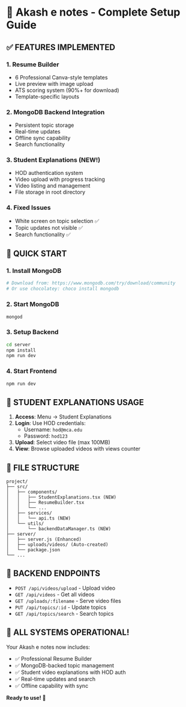 # 🎉 Akash e notes - Complete Setup Guide

## ✅ FEATURES IMPLEMENTED

### 1. **Resume Builder** 
- 6 Professional Canva-style templates
- Live preview with image upload
- ATS scoring system (90%+ for download)
- Template-specific layouts

### 2. **MongoDB Backend Integration**
- Persistent topic storage
- Real-time updates
- Offline sync capability
- Search functionality

### 3. **Student Explanations (NEW!)**
- HOD authentication system
- Video upload with progress tracking
- Video listing and management
- File storage in root directory

### 4. **Fixed Issues**
- White screen on topic selection ✅
- Topic updates not visible ✅
- Search functionality ✅

## 🚀 QUICK START

### 1. Install MongoDB
```bash
# Download from: https://www.mongodb.com/try/download/community
# Or use chocolatey: choco install mongodb
```

### 2. Start MongoDB
```bash
mongod
```

### 3. Setup Backend
```bash
cd server
npm install
npm run dev
```

### 4. Start Frontend
```bash
npm run dev
```

## 🎯 STUDENT EXPLANATIONS USAGE

1. **Access**: Menu → Student Explanations
2. **Login**: Use HOD credentials:
   - Username: `hod@mca.edu`
   - Password: `hod123`
3. **Upload**: Select video file (max 100MB)
4. **View**: Browse uploaded videos with views counter

## 📁 FILE STRUCTURE
```
project/
├── src/
│   ├── components/
│   │   ├── StudentExplanations.tsx (NEW)
│   │   ├── ResumeBuilder.tsx
│   │   └── ...
│   ├── services/
│   │   └── api.ts (NEW)
│   └── utils/
│       └── backendDataManager.ts (NEW)
├── server/
│   ├── server.js (Enhanced)
│   ├── uploads/videos/ (Auto-created)
│   └── package.json
└── ...
```

## 🔧 BACKEND ENDPOINTS

- `POST /api/videos/upload` - Upload video
- `GET /api/videos` - Get all videos
- `GET /uploads/:filename` - Serve video files
- `PUT /api/topics/:id` - Update topics
- `GET /api/topics/search` - Search topics

## 🎉 ALL SYSTEMS OPERATIONAL!

Your Akash e notes now includes:
- ✅ Professional Resume Builder
- ✅ MongoDB-backed topic management
- ✅ Student video explanations with HOD auth
- ✅ Real-time updates and search
- ✅ Offline capability with sync

**Ready to use! 🚀**